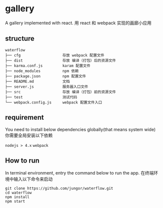 # gallery

A gallery implemented with react.
用 react 和 webpack 实现的画廊小应用

## structure

```
waterflow
├── cfg                   存放 webpack 配置文件
├── dist                  存放 编译（打包）后的资源文件
├── karma.conf.js         karam 配置文件
├── node_modules          npm 依赖
├── package.json          npm 配置文件
├── README.md             文档
├── server.js             服务器入口文件
├── src                   存放 编译（打包）前的资源文件
├── test                  测试代码   
└── webpack.config.js     webpack 配置文件入口
```

## requirement

You need to install below dependencies globally(that means system wide)
你需要全局安装以下依赖

`nodejs > 4.x`
`webpack`


## How to run

In terminal environment, entry the command below to run the app.
在终端环境中输入以下命令来启动

```
git clone https://github.com/jungor/waterflow.git
cd waterflow
npm install
npm start
```
